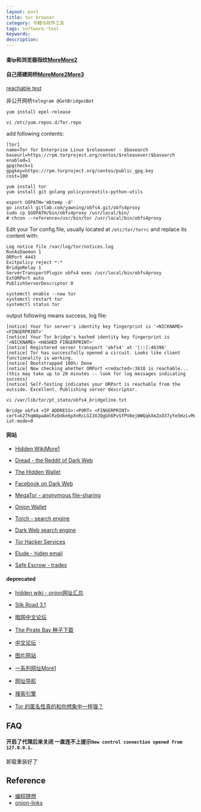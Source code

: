 ```yaml
---
layout: post
title: tor browser
category: 书籍与软件工具
tags: software／tool
keywords: 
description: 
---
```



#### 查ip和浏览器指纹[More](https://browserleaks.com/ip)[More2](https://whoer.net/)


#### 自己搭建网桥[More](https://community.torproject.org/relay/setup/bridge/)[More2](https://community.torproject.org/relay/setup/bridge/post-install/)[More3](https://blog.csdn.net/windwenguan/article/details/90172805)


[reachable test](https://bridges.torproject.org/scan/)


非公开网桥`telegram @GetBridgesBot`

```
yum install epel-release
```

```
vi /etc/yum.repos.d/Tor.repo
```

add following contents:
```
[tor]
name=Tor for Enterprise Linux $releasever - $basearch
baseurl=https://rpm.torproject.org/centos/$releasever/$basearch
enabled=1
gpgcheck=1
gpgkey=https://rpm.torproject.org/centos/public_gpg.key
cost=100
```

```
yum install tor
yum install git golang policycoreutils-python-utils
```

```
export GOPATH='mktemp -d'
go install gitlab.com/yawning/obfs4.git/obfs4proxy
sudo cp $GOPATH/bin/obfs4proxy /usr/local/bin/
# chcon --reference=/usr/bin/tor /usr/local/bin/obfs4proxy
```

Edit your Tor config file, usually located at `/etc/tor/torrc` and replace its content with:

```
Log notice file /var/log/tor/notices.log
RunAsDaemon 1
ORPort 4443
Exitpolicy reject *:*
BridgeRelay 1
ServerTransportPlugin obfs4 exec /usr/local/bin/obfs4proxy
ExtORPort auto
PublishServerDescriptor 0
```

```
systemctl enable --now tor
systemctl restart tor
systemctl status tor
```

output following means success, log file:


```
[notice] Your Tor server's identity key fingerprint is '<NICKNAME> <FINGERPRINT>'
[notice] Your Tor bridge's hashed identity key fingerprint is '<NICKNAME> <HASHED FINGERPRINT>'
[notice] Registered server transport 'obfs4' at '[::]:46396'
[notice] Tor has successfully opened a circuit. Looks like client functionality is working.
[notice] Bootstrapped 100%: Done
[notice] Now checking whether ORPort <redacted>:3818 is reachable... (this may take up to 20 minutes -- look for log messages indicating success)
[notice] Self-testing indicates your ORPort is reachable from the outside. Excellent. Publishing server descriptor.
```


```
vi /var/lib/tor/pt_state/obfs4_bridgeline.txt
```

```
Bridge obfs4 <IP ADDRESS>:<PORT> <FINGERPRINT> cert=k27hqWApaAmlRzDdkekpXnRcLGI3XJQgGh6PvSfPV8ejWWQqkXmZxO37yYe5HzLvMuJ0dg iat-mode=0
```

#### 网站



* [Hidden Wiki](https://thehiddenwiki.org/)[More1](http://zqktlwiuavvvqqt4ybvgvi7tyo4hjl5xgfuvpdf6otjiycgwqbym2qad.onion/)

* [Dread - the Reddit of Dark Web](http://dreadytofatroptsdj6io7l3xptbet6onoyno2yv7jicoxknyazubrad.onion/)

* [The Hidden Wallet](http://d46a7ehxj6d6f2cf4hi3b424uzywno24c7qtnvdvwsah5qpogewoeqid.onion/)

* [Facebook on Dark Web](facebookwkhpilnemxj7asaniu7vnjjbiltxjqhye3mhbshg7kx5tfyd.onion)

* [MegaTor - anonymous file-sharing](http://crqkllx7afomrokwx6f2sjcnl2do2i3i77hjjb4eqetlgq3cths3o6ad.onion/)

* [Onion Wallet](http://p2qzxkca42e3wccvqgby7jrcbzlf6g7pnkvybnau4szl5ykdydzmvbid.onion/)

* [Torch - search engine](xmh57jrknzkhv6y3ls3ubitzfqnkrwxhopf5aygthi7d6rplyvk3noyd.onion)

* [Dark Web search engine](http://haystak5njsmn2hqkewecpaxetahtwhsbsa64jom2k22z5afxhnpxfid.onion/)

* [Tor Hacker Services](http://zkllmhuxmf3u6lh4cl3lueyoxjvxoocnwv7k2wrhatyhw2mknfjtnrid.onion/)

* [Elude - hiden email](http://eludemailxhnqzfmxehy3bk5guyhlxbunfyhkcksv4gvx6d3wcf6smad.onion/ )

* [Safe Escrow - trades](http://u4dgrzpfkeokyvthkqz3zxq4b7njpfcx4zgwwos3mjqfvjbnnuqbtpyd.onion/)

#### deprecated

* [hidden wiki - onion网址汇总](https://thehiddenwiki.org/)

* [Silk Road 3.1](http://silkroad4n7fwsrw.onion)

* [暗网中文论坛](http://deepcnxpfgmausrq.onion)


* [The Pirate Bay 种子下载](http://uj3wazyk5u4hnvtk.onion)

* [中文论坛](http://22u75kqyl666joi2.onion)
* [图片网站](http://suicideg4jl25hzn.onion)

* [一系列网址](http://22u75kqyl666joi2.onion/viewtopic.php?f=5&t=129)[More1](http://underdj5ziov3ic7.onion/category/CHINESE/)

* [网址导航](http://torlinkbgs6aabns.onion/)

* [搜索引擎](http://hss3uro2hsxfogfq.onion)

* [Tor 的匿名性真的和你想象中一样强？](https://yq.aliyun.com/articles/136970/)

## FAQ

#### 开启了代理后来关闭 一直连不上提示`New control connection opened from 127.0.0.1.`

卸载重装好了

## Reference

* [编程随想](https://program-think.blogspot.com/)
* [onion-links](https://www.webhostingsecretrevealed.net/blog/security/dark-web-websites-onion-links/)